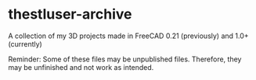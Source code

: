 # thestluser-archive
A collection of my 3D projects made in FreeCAD 0.21 (previously) and 1.0+ (currently)

Reminder: Some of these files may be unpublished files. Therefore, they may be unfinished and not work as intended.
